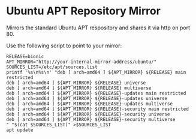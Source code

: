 Ubuntu APT Repository Mirror
============================

Mirrors the standard Ubuntu APT respository and shares it via http on port 80.


Use the following script to point to your mirror:

	RELEASE=bionic
	APT_MIRROR="http://your-internal-mirror-address/ubuntu/"
	SOURCES_LIST=/etc/apt/sources.list
	printf '%s\n%s\n' "deb [ arch=amd64 ] ${APT_MIRROR} ${RELEASE} main restricted
	deb [ arch=amd64 ] ${APT_MIRROR} ${RELEASE} universe
	deb [ arch=amd64 ] ${APT_MIRROR} ${RELEASE} multiverse
	deb [ arch=amd64 ] ${APT_MIRROR} ${RELEASE}-updates main restricted
	deb [ arch=amd64 ] ${APT_MIRROR} ${RELEASE}-updates universe
	deb [ arch=amd64 ] ${APT_MIRROR} ${RELEASE}-updates multiverse
	deb [ arch=amd64 ] ${APT_MIRROR} ${RELEASE}-security main restricted
	deb [ arch=amd64 ] ${APT_MIRROR} ${RELEASE}-security universe
	deb [ arch=amd64 ] ${APT_MIRROR} ${RELEASE}-security multiverse
	" "$(cat $SOURCES_LIST)" >$SOURCES_LIST
	apt update
